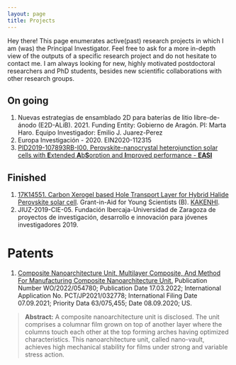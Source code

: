 ```yaml
---
layout: page
title: Projects
---
```


<p class="message">
  Hey there! This page enumerates active(past) research projects in which I am (was) the Principal Investigator. Feel free to ask for a more in-depth view of the outputs of a specific research project and do not hesitate to contact me. I am always looking for new, highly motivated postdoctoral researchers and PhD students, besides new scientific collaborations with other research groups. 
</p>


## On going

1. Nuevas estrategias de ensamblado 2D para baterías de litio libre-de-ánodo (E2D-ALiB). 2021. Funding Entity: Gobierno de Aragón. PI: Marta Haro. Equipo Investigador: Emilio J. Juarez-Perez
2. Europa Investigación - 2020. EIN2020-112315
3. [PID2019-107893RB-I00.  Perovskite-nanocrystal heterojunction solar cells with **E**xtended **A**b**S**orption and **I**mproved performance - **EASI**](https://easi.unizar.es)


## Finished

1. 	[17K14551. Carbon Xerogel based Hole Transport Layer for Hybrid Halide Perovskite solar cell](https://app.dimensions.ai/details/grant/grant.6839973). Grant-in-Aid for Young Scientists (B). [KAKENHI](https://kaken.nii.ac.jp/grant/KAKENHI-PROJECT-17K14551).
2. JIUZ-2019-CIE-05. Fundación Ibercaja-Universidad de Zaragoza de proyectos de investigación, desarrollo e innovación para jóvenes investigadores 2019.





# Patents

1. [Composite Nanoarchitecture Unit, Multilayer Composite, And Method For Manufacturing Composite Nanoarchitecture Unit.](https://patentscope.wipo.int/search/en/detail.jsf?docId=WO2022054780
)
Publication Number WO/2022/054780; Publication Date 17.03.2022; International Application No. PCT/JP2021/032778; International Filing Date 07.09.2021; Priority Data 63/075,455; Date 08.09.2020; US.

> **Abstract:**
A composite nanoarchitecture unit is disclosed. The unit comprises a columnar film grown on top of another layer where the columns touch each other at the top forming arches having optimized characteristics. This nanoarchitecture unit, called nano-vault, achieves high mechanical stability for films under strong and variable stress action.






